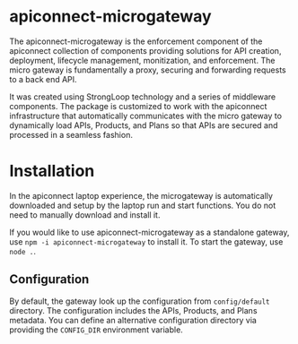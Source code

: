 # apiconnect-microgateway
The apiconnect-microgateway is the enforcement component of the apiconnect
collection of components providing solutions for API creation, deployment,
lifecycle management, monitization, and enforcement. The micro gateway is
fundamentally a proxy, securing and forwarding requests to a back end API.

It was created using StrongLoop technology and a series of middleware
components. The package is customized to work with the apiconnect 
infrastructure that automatically communicates with the micro gateway to
dynamically load APIs, Products, and Plans so that APIs are secured and
processed in a seamless fashion.

# Installation
In the apiconnect laptop experience, the microgateway is automatically
downloaded and setup by the laptop run and start functions. You do not
need to manually download and install it.

If you would like to use apiconnect-microgateway as a standalone gateway,
use `npm -i apiconnect-microgateway` to install it. To start the gateway,
use `node .`. 

## Configuration
By default, the gateway look up the configuration from `config/default`
directory. The configuration includes the APIs, Products, and Plans metadata.
You can define an alternative configuration directory via providing the
`CONFIG_DIR` environment variable.
